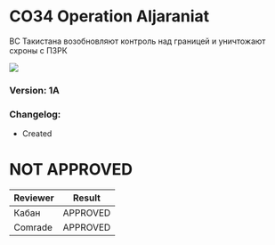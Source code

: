 ﻿# CO34 Operation Aljaraniat
ВС Такистана возобновляют контроль над границей и уничтожают схроны с ПЗРК

<img src='https://github.com/rempopo/CO34-op-aljaraniat-1A.takistan/raw/master/overview.jpg' />	

### Version: 1A

### Changelog:
- Created

# NOT APPROVED
| Reviewer | Result |
| ------------ | ------------- |
| Кабан | APPROVED |
| Comrade | APPROVED |
